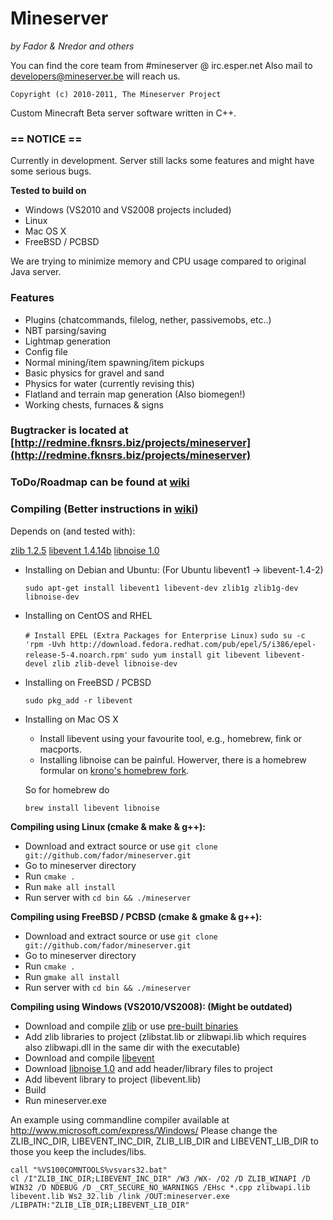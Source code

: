 # Mineserver
*by Fador & Nredor and others*

You can find the core team from #mineserver @ irc.esper.net
Also mail to developers@mineserver.be will reach us.

    Copyright (c) 2010-2011, The Mineserver Project

Custom Minecraft Beta server software written in C++.

### == NOTICE ==
Currently in development.
Server still lacks some features and might have some serious bugs.

**Tested to build on**

 * Windows (VS2010 and VS2008 projects included)
 * Linux
 * Mac OS X
 * FreeBSD / PCBSD

We are trying to minimize memory and CPU usage compared to original Java server.

### Features
 * Plugins (chatcommands, filelog, nether, passivemobs, etc..)
 * NBT parsing/saving
 * Lightmap generation
 * Config file
 * Normal mining/item spawning/item pickups
 * Basic physics for gravel and sand
 * Physics for water (currently revising this)
 * Flatland and terrain map generation (Also biomegen!)
 * Working chests, furnaces & signs

### Bugtracker is located at [http://redmine.fknsrs.biz/projects/mineserver](http://redmine.fknsrs.biz/projects/mineserver)

### ToDo/Roadmap can be found at [wiki](http://www.mineserver.be/wiki)

### Compiling (Better instructions in [wiki](http://www.mineserver.be/wiki))
Depends on (and tested with):

 [zlib 1.2.5](http://www.zlib.org)
 [libevent 1.4.14b](http://monkey.org/~provos/libevent/)
 [libnoise 1.0](http://libnoise.sourceforge.net/)

 * Installing on Debian and Ubuntu: (For Ubuntu libevent1 -> libevent-1.4-2)

    `sudo apt-get install libevent1 libevent-dev zlib1g zlib1g-dev libnoise-dev`

 * Installing on CentOS and RHEL

    `# Install EPEL (Extra Packages for Enterprise Linux)`
    `sudo su -c 'rpm -Uvh http://download.fedora.redhat.com/pub/epel/5/i386/epel-release-5-4.noarch.rpm'`
    `sudo yum install git libevent libevent-devel zlib zlib-devel libnoise-dev`

 * Installing on FreeBSD / PCBSD

    `sudo pkg_add -r libevent`

 * Installing on Mac OS X
    * Install libevent using your favourite tool, e.g., homebrew, fink or macports.
    * Installing libnoise can be painful. Howerver, there is a homebrew formular
      on [krono's homebrew fork](http://github.com/krono/homebrew).

    So for homebrew do

    `brew install libevent libnoise`


**Compiling using Linux (cmake & make & g++):**

 * Download and extract source or use `git clone git://github.com/fador/mineserver.git`
 * Go to mineserver directory
 * Run `cmake .`
 * Run `make all install`
 * Run server with `cd bin && ./mineserver`

**Compiling using FreeBSD / PCBSD (cmake & gmake & g++):**

 * Download and extract source or use `git clone git://github.com/fador/mineserver.git`
 * Go to mineserver directory
 * Run `cmake .`
 * Run `gmake all install`
 * Run server with `cd bin && ./mineserver`

**Compiling using Windows (VS2010/VS2008): (Might be outdated)**

 * Download and compile [zlib](http://www.zlib.org) or use [pre-built binaries](http://www.winimage.com/zLibDll/index.html)
 * Add zlib libraries to project (zlibstat.lib or zlibwapi.lib which requires also zlibwapi.dll in the same dir with the executable)
 * Download and compile [libevent](http://monkey.org/~provos/libevent/)
 * Download [libnoise 1.0](http://libnoise.sourceforge.net/) and add header/library files to project
 * Add libevent library to project (libevent.lib)
 * Build
 * Run mineserver.exe

 An example using commandline compiler available at http://www.microsoft.com/express/Windows/ Please change the ZLIB_INC_DIR, LIBEVENT_INC_DIR, ZLIB_LIB_DIR and LIBEVENT_LIB_DIR to those you keep the includes/libs.

    call "%VS100COMNTOOLS%vsvars32.bat"
    cl /I"ZLIB_INC_DIR;LIBEVENT_INC_DIR" /W3 /WX- /O2 /D ZLIB_WINAPI /D WIN32 /D NDEBUG /D _CRT_SECURE_NO_WARNINGS /EHsc *.cpp zlibwapi.lib libevent.lib Ws2_32.lib /link /OUT:mineserver.exe /LIBPATH:"ZLIB_LIB_DIR;LIBEVENT_LIB_DIR"


